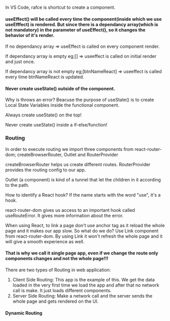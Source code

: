 In VS Code, rafce is shortcut to create a component.

#### useEffect() will be called every time the component(inside which we use useEfffect) is rendered. But since there is a dependancy array(which is not mandatory) in the parameter of useEffect(), so it changes the behavior of it's render.

If no dependancy array => useEffect is called on every component render.

If dependancy array is empty eg;[] => useeffect is called on initial render and just once.

If dependancy array is not empty eg;[btnNameReact] => useeffect is called every time btnNameReact is updated.

#### Never create useState() outside of the component.

Why is throws an error? Beacuse the purpose of useState() is to create Local State Variables inside the functional component.

Always create useState() on the top!

Never create useState() inside a if-else/function! 

### Routing
In order to execute routing we import three components from react-router-dom; createBrowserRouter, Outlet and RouterProvider

createBrowserRouter helps us create different routes.
RouterProvider provides the routing config to our app.

Outlet (a component) is kind of a tunnel that let the children in it according to the path.

How to identify a React hook? 
If the name starts with the word "use", it's a hook.

react-router-dom gives us access to an important hook called useRouteError. It gives more information about the error.

When using React, to link a page don't use anchor tag as it reload the whole page and it makes our app slow. So what do we do? Use Link component from react-router-dom. By using Link it won't refresh the whole page and it will give a smooth experience as well.

#### That is why we call it single page app, even if we change the route only components changes and not the whole page!!!

There are two types of Routing in web application:
1. Client Side Routing: This app is the example of this. We get the data loaded in the very first time we load the app and after that no network call is make. It just loads different components.
2. Server Side Routing: Make a network call and the server sends the whole page and gets rendered on the UI.

#### Dynamic Routing

